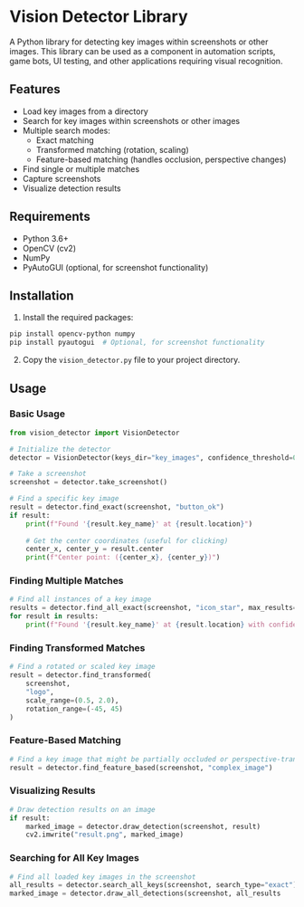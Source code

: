 # Vision Detector Library

A Python library for detecting key images within screenshots or other images. This library can be used as a component in automation scripts, game bots, UI testing, and other applications requiring visual recognition.

## Features

- Load key images from a directory
- Search for key images within screenshots or other images
- Multiple search modes:
  - Exact matching
  - Transformed matching (rotation, scaling)
  - Feature-based matching (handles occlusion, perspective changes)
- Find single or multiple matches
- Capture screenshots
- Visualize detection results

## Requirements

- Python 3.6+
- OpenCV (cv2)
- NumPy
- PyAutoGUI (optional, for screenshot functionality)

## Installation

1. Install the required packages:

```bash
pip install opencv-python numpy
pip install pyautogui  # Optional, for screenshot functionality
```

2. Copy the `vision_detector.py` file to your project directory.

## Usage

### Basic Usage

```python
from vision_detector import VisionDetector

# Initialize the detector
detector = VisionDetector(keys_dir="key_images", confidence_threshold=0.7)

# Take a screenshot
screenshot = detector.take_screenshot()

# Find a specific key image
result = detector.find_exact(screenshot, "button_ok")
if result:
    print(f"Found '{result.key_name}' at {result.location}")
    
    # Get the center coordinates (useful for clicking)
    center_x, center_y = result.center
    print(f"Center point: ({center_x}, {center_y})")
```

### Finding Multiple Matches

```python
# Find all instances of a key image
results = detector.find_all_exact(screenshot, "icon_star", max_results=5)
for result in results:
    print(f"Found '{result.key_name}' at {result.location} with confidence {result.confidence:.2f}")
```

### Finding Transformed Matches

```python
# Find a rotated or scaled key image
result = detector.find_transformed(
    screenshot, 
    "logo", 
    scale_range=(0.5, 2.0),
    rotation_range=(-45, 45)
)
```

### Feature-Based Matching

```python
# Find a key image that might be partially occluded or perspective-transformed
result = detector.find_feature_based(screenshot, "complex_image")
```

### Visualizing Results

```python
# Draw detection results on an image
if result:
    marked_image = detector.draw_detection(screenshot, result)
    cv2.imwrite("result.png", marked_image)
```

### Searching for All Key Images

```python
# Find all loaded key images in the screenshot
all_results = detector.search_all_keys(screenshot, search_type="exact")
marked_image = detector.draw_all_detections(screenshot, all_results